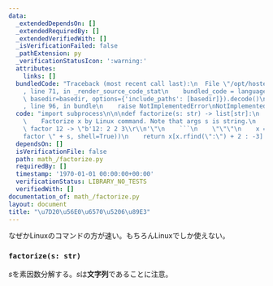 ```yaml
---
data:
  _extendedDependsOn: []
  _extendedRequiredBy: []
  _extendedVerifiedWith: []
  _isVerificationFailed: false
  _pathExtension: py
  _verificationStatusIcon: ':warning:'
  attributes:
    links: []
  bundledCode: "Traceback (most recent call last):\n  File \"/opt/hostedtoolcache/PyPy/3.7.13/x64/site-packages/onlinejudge_verify/documentation/build.py\"\
    , line 71, in _render_source_code_stat\n    bundled_code = language.bundle(stat.path,\
    \ basedir=basedir, options={'include_paths': [basedir]}).decode()\n  File \"/opt/hostedtoolcache/PyPy/3.7.13/x64/site-packages/onlinejudge_verify/languages/python.py\"\
    , line 96, in bundle\n    raise NotImplementedError\nNotImplementedError\n"
  code: "import subprocess\n\n\ndef factorize(s: str) -> list[str]:\n    \"\"\"\n\
    \    Factorize x by Linux command. Note that args s is string.\n    ```\n    $\
    \ factor 12 -> \"b'12: 2 2 3\\r\\n'\"\n    ```\n    \"\"\"\n    x = str(subprocess.check_output(\"\
    factor \" + s, shell=True))\n    return x[x.rfind(\":\") + 2 : -3].split()\n"
  dependsOn: []
  isVerificationFile: false
  path: math_/factorize.py
  requiredBy: []
  timestamp: '1970-01-01 00:00:00+00:00'
  verificationStatus: LIBRARY_NO_TESTS
  verifiedWith: []
documentation_of: math_/factorize.py
layout: document
title: "\u7D20\u56E0\u6570\u5206\u89E3"
---
```


なぜかLinuxのコマンドの方が速い。もちろんLinuxでしか使えない。

### `factorize(s: str)`

$s$を素因数分解する。$s$は**文字列**であることに注意。